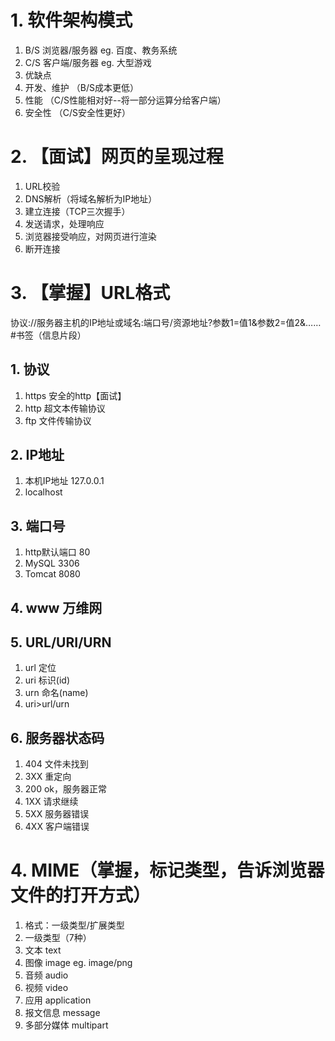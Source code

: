 # 1. 软件架构模式
1. B/S 浏览器/服务器 eg. 百度、教务系统
2. C/S 客户端/服务器 eg. 大型游戏
3. 优缺点
 1. 开发、维护 （B/S成本更低）
 2. 性能		（C/S性能相对好--将一部分运算分给客户端）
 3. 安全性	（C/S安全性更好）
# 2. 【面试】网页的呈现过程
1. URL校验
2. DNS解析（将域名解析为IP地址）
3. 建立连接（TCP三次握手）
4. 发送请求，处理响应
5. 浏览器接受响应，对网页进行渲染
6. 断开连接
# 3. 【掌握】URL格式
协议://服务器主机的IP地址或域名:端口号/资源地址?参数1=值1&参数2=值2&……#书签（信息片段）
## 1. 协议
1. https 安全的http【面试】
2. http 超文本传输协议
3. ftp 文件传输协议
## 2. IP地址
1. 本机IP地址 127.0.0.1
2. localhost
## 3. 端口号
1. http默认端口 80
2. MySQL 3306
3. Tomcat 8080
## 4. www 万维网
## 5. URL/URI/URN
1. url 定位
2. uri 标识(id)
3. urn 命名(name)
4. uri>url/urn
## 6. 服务器状态码
1. 404 文件未找到
2. 3XX 重定向
3. 200 ok，服务器正常
4. 1XX 请求继续
5. 5XX 服务器错误
6. 4XX 客户端错误
# 4. MIME（掌握，标记类型，告诉浏览器文件的打开方式）
1. 格式：一级类型/扩展类型
2. 一级类型（7种）
 1. 文本 text
 2. 图像 image  eg. image/png
 3. 音频 audio
 4. 视频 video
 5. 应用 application
 6. 报文信息 message
 7. 多部分媒体 multipart